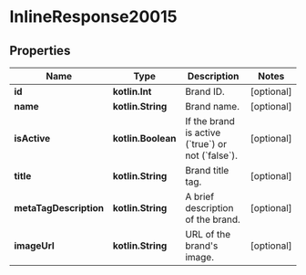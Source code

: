 
# InlineResponse20015

## Properties
Name | Type | Description | Notes
------------ | ------------- | ------------- | -------------
**id** | **kotlin.Int** | Brand ID. |  [optional]
**name** | **kotlin.String** | Brand name. |  [optional]
**isActive** | **kotlin.Boolean** | If the brand is active (&#x60;true&#x60;) or not (&#x60;false&#x60;). |  [optional]
**title** | **kotlin.String** | Brand title tag. |  [optional]
**metaTagDescription** | **kotlin.String** | A brief description of the brand. |  [optional]
**imageUrl** | **kotlin.String** | URL of the brand&#39;s image. |  [optional]



